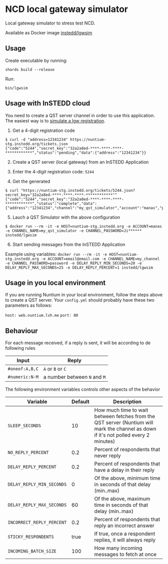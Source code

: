 # NCD local gateway simulator

Local gateway simulator to stress test NCD.

Available as Docker image [instedd/lgwsim](https://hub.docker.com/r/instedd/lgwsim)

## Usage

Create executable by running:

```
shards build --release
```

Run:

```
bin/lgwsim
```

## Usage with InSTEDD cloud

You need to create a QST server channel in order to use this application. The easiest way is to [simulate a lgw registration](https://code.google.com/archive/p/nuntium/wikis/Tickets.wiki).

1. Get a 4-digit registration code

```
$ curl -d "address=12341234" https://nuntium-stg.instedd.org/tickets.json
{"code":"5244","secret_key":"32a2a8ed-****-****-****-************","status":"pending","data":{"address":"12341234"}}
```

2. Create a QST server (local gateway) from an InSTEDD Application

3. Enter the 4-digit registration code: `5244`

4. Get the generated

```
$ curl "https://nuntium-stg.instedd.org/tickets/5244.json?secret_key="32a2a8ed-****-****-****-************""
{"code":"5244","secret_key":"32a2a8ed-****-****-****-************","status":"complete","data":{"address":"12341234","channel":"my_qst_simulator","account":"manas","password":"Ji******","message":null}}
```

5. Lauch a QST Simulator with the above configuration

```
$ docker run --rm -it -e HOST=nuntium-stg.instedd.org -e ACCOUNT=manas -e CHANNEL_NAME=my_qst_simulator -e CHANNEL_PASSWORD=Ji****** instedd/lgwsim
```

6. Start sending messages from the InSTEDD Application

Example using variables: 
```docker run --rm -it -e HOST=nuntium-stg.instedd.org -e ACCOUNT=email@email.com -e CHANNEL_NAME=my_channel -e CHANNEL_PASSWORD=password -e DELAY_REPLY_MIN_SECONDS=20 -e DELAY_REPLY_MAX_SECONDS=25 -e DELAY_REPLY_PERCENT=1 instedd/lgwsim```

## Usage in you local environment

If you are running Nuntium in your local environment, follow the  steps above to create a QST server. Your `config.yml` should probably have these two parameters as follows:

`host: web.nuntium.lvh.me`
`port: 80`

## Behaviour

For each message received, if a reply is sent, it will be according to de following rules

| Input | Reply |
|-|-|
| `#oneof:A,B,C` | `A` or `B` or `C` |
| `#numeric:N-M` | a number between `N` and `M` |

The following environment variables controls other aspects of the behavior

| Variable | Default | Description |
|-|-|-|
| `SLEEP_SECONDS` | 10 | How much time to wait between fetches from the QST server (Nuntium will mark the channel as down if it's not polled every 2 minutes) |
| `NO_REPLY_PERCENT` | 0.2 | Percent of respondents that never reply |
| `DELAY_REPLY_PERCENT` | 0.2 | Percent of respondents that have a delay in their reply |
| `DELAY_REPLY_MIN_SECONDS` | 0 | Of the above, minimum time in seconds of that delay (min..max) |
| `DELAY_REPLY_MAX_SECONDS` | 60 | Of the above, maximum time in seconds of that delay (min..max) |
| `INCORRECT_REPLY_PERCENT` | 0.2 | Percent of respondents that reply an incorrect answer |
| `STICKY_RESPONDENTS` | true | If true, once a respondent replies, it will always reply |
| `INCOMING_BATCH_SIZE` | 100 | How many incoming messages to fetch at once |
